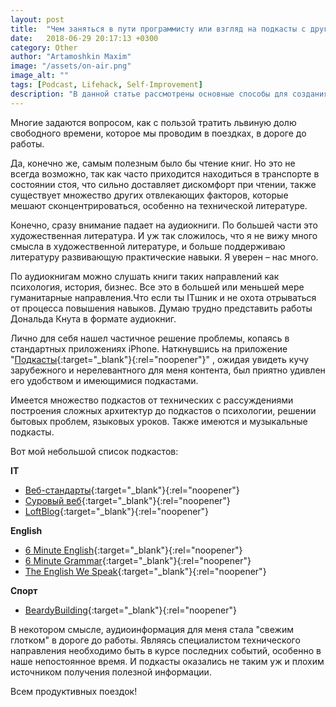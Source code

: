 ```yaml
---
layout: post
title:  "Чем заняться в пути программисту или взгляд на подкасты с другой стороны" 
date:   2018-06-29 20:17:13 +0300
category: Other
author: "Artamoshkin Maxim"
image: "/assets/on-air.png"
image_alt: ""
tags: [Podcast, Lifehack, Self-Improvement]
description: "В данной статье рассмотрены основные способы для создания React-приложения на горячую. Способы инициализировать приложения как локально, так и в облачных сервисах."
---
```


Многие задаются вопросом, как с пользой тратить львиную долю свободного времени, которое мы проводим в поездках, в дороге до работы.

Да, конечно же, самым полезным было бы чтение книг. 
Но это не всегда возможно, так как часто приходится находиться в транспорте в состоянии стоя, что сильно доставляет дискомфорт при чтении, также существует множество других отвлекающих факторов, которые мешают сконцентрироваться, особенно на технической литературе. 
<!-- more -->

Конечно, сразу внимание падает на аудиокниги. По большей части это художественная литература.
И уж так сложилось, что я не вижу много смысла в художественной литературе, и больше поддерживаю литературу развивающую практические навыки. Я уверен – нас много.

По аудиокнигам можно слушать книги таких направлений как психология, история, бизнес. Все это в большей или меньшей мере гуманитарные направления.Что если ты ITшник и не охота отрываться от процесса повышения навыков. Думаю трудно представить работы Дональда Кнута в формате аудиокниг.

Лично для себя нашел частичное решение проблемы, копаясь в стандартных приложениях iPhone. Наткнувшись на приложение "[Подкасты](https://itunes.apple.com/ru/app/podcasts/id525463029?mt=8&ign-mpt=uo%3D4 "Подкасты - iTunes"){:target="_blank"}{:rel="noopener"}" , ожидая увидеть кучу зарубежного и нерелевантного для меня контента, был приятно удивлен его удобством и имеющимися подкастами. 

Имеется множество подкастов от технических с рассуждениями построения сложных архитектур до подкастов о психологии, решении бытовых проблем, языковых уроков. Также имеются и музыкальные подкасты.

Вот мой небольшой список подкастов:

**IT**
- [Веб-стандарты](https://itunes.apple.com/ru/podcast/%D0%B2%D0%B5%D0%B1-%D1%81%D1%82%D0%B0%D0%BD%D0%B4%D0%B0%D1%80%D1%82%D1%8B/id1080500016?mt=2 "Веб-стандарты - iTunes"){:target="_blank"}{:rel="noopener"}
- [Суровый веб](https://itunes.apple.com/ru/podcast/%D1%81%D1%83%D1%80%D0%BE%D0%B2%D1%8B%D0%B9-%D0%B2%D0%B5%D0%B1-%D1%82%D0%BE%D1%82-%D1%81%D0%B0%D0%BC%D1%8B%D0%B9-%D0%BF%D0%BE%D0%B4%D0%BA%D0%B0%D1%81%D1%82-%D0%BE%D1%82-uwebdesign/id923355344?mt=2 "Суровый веб - iTunes"){:target="_blank"}{:rel="noopener"}
- [LoftBlog](https://itunes.apple.com/ru/podcast/loftblog/id1313900856?mt=2 "LoftBlog - iTunes"){:target="_blank"}{:rel="noopener"}

**English**
- [6 Minute English](https://itunes.apple.com/ru/podcast/6-minute-english/id262026947?mt=2 "6 Minute English - iTunes"){:target="_blank"}{:rel="noopener"}
- [6 Minute Grammar](https://itunes.apple.com/ru/podcast/6-minute-grammar/id1080974028?mt=2 "6 Minute Grammar - iTunes"){:target="_blank"}{:rel="noopener"}
- [The English We Speak](https://itunes.apple.com/us/podcast/the-english-we-speak/id262026989?mt=2 "The English We Speak - iTunes"){:target="_blank"}{:rel="noopener"}

**Спорт**
- [BeardyBuilding](https://itunes.apple.com/ru/podcast/beardybuilding-%D0%BE-%D1%81%D0%BF%D0%BE%D1%80%D1%82%D0%B5/id1157111624?mt=2 "BeardyBuilding - iTunes"){:target="_blank"}{:rel="noopener"}

В некотором смысле, аудиоинформация для меня  стала "свежим глотком" в дороге до работы.
Являясь специалистом технического направления необходимо быть в курсе последних событий, особенно в наше непостоянное время. И подкасты оказались не таким уж и плохим источником получения полезной информации.

Всем продуктивных поездок!
